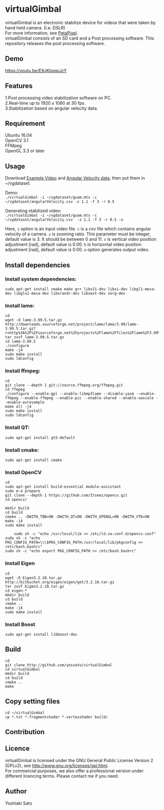 # virtualGimbal
virtualGimbal is an electronic stabilize device for videos that were taken by hand held camera. (I.e. DSLR)  
For more information, see [PetaPixel]( https://petapixel.com/2016/08/11/sd-card-built-gyro-sensor-stabilize-shots/ "PetaPixel").  
virtualGimbal consists of an SD card and a Post processing software. This repository releases the post processing software.

## Demo
<https://youtu.be/E9JKbxqoJcY>

## Features 
1.Post processing video stabilization software on PC.  
2.Real-time up to 1920 x 1080 at 30 fps.  
3.Stabilization based on angular velocity data.  

## Requirement
Ubuntu 16.04  
OpenCV 3.1  
FFMpeg  
OpenGL 3.3 or later

## Usage
Download [Example Video](https://drive.google.com/uc?export=download&id=0B9nCHvB3LdAxZWNKdmdxMTFzam8) and [Angular Velocity data](https://drive.google.com/uc?export=download&id=0B9nCHvB3LdAxTHB1dk0zMkZWbDQ), then put them in ~/vgdataset.

Demo:  
`./virtualGimbal -i ~/vgdataset/guam.mts -c ~/vgdataset/angularVelocity.csv -z 1.1 -f 3 -r 0.5`

Generating stabilized video:  
`./virtualGimbal -i ~/vgdataset/guam.mts -c ~/vgdataset/angularVelocity.csv  -z 1.1 -f 3 -r 0.5 -o`

Here, `i` option is an input video file. `c` is a csv file which contains angular velocity of a camera.
`z` is zooming ratio.
This parameter must be integer, default value is 3. It should be between 0 and 11.
`v` is vertical video position adjustment [rad], default value is 0.00.
`h` is horizontal video position adjustment [rad], default value is 0.00. `o` option generates output video.

## Install dependencies
### Install system dependencies:  
`sudo apt-get install cmake make g++ libx11-dev libxi-dev libgl1-mesa-dev libglu1-mesa-dev libxrandr-dev libxext-dev xorg-dev`  
### Install lame:  
```
cd  
wget -O lame-3.99.5.tar.gz http://downloads.sourceforge.net/project/lame/lame/3.99/lame-3.99.5.tar.gz?r=http%3A%2F%2Fsourceforge.net%2Fprojects%2Flame%2Ffiles%2Flame%2F3.99%2F&ts=1438787999&use_mirror=jaist  
tar zxvf lame-3.99.5.tar.gz  
cd lame-3.99.5  
./configure  
make -j4  
sudo make install  
sudo ldconfig
```
### Install ffmpeg:  
```
cd  
git clone --depth 1 git://source.ffmpeg.org/ffmpeg.git  
cd ffmpeg  
./configure --enable-gpl --enable-libmp3lame --disable-yasm --enable-ffmpeg --enable-ffmpeg --enable-pic --enable-shared --enable-swscale --enable-avresample  
make all -j4  
sudo make install  
sudo ldconfig  
```
### Install QT:  
`sudo apt-get install qt5-default`  
### Install cmake:
`sudo apt-get install cmake`
  
### Install OpenCV  
```
cd  
sudo apt-get install build-essential module-assistant  
sudo m-a prepare  
git clone --depth 1 https://github.com/Itseez/opencv.git  
cd opencv/  
  
mkdir build  
cd build  
cmake .. -DWITH_TBB=ON -DWITH_QT=ON -DWITH_OPENGL=ON -DWITH_VTK=ON  
make -j4  
sudo make install  
 
    sudo sh -c "echo /usr/local/lib >> /etc/ld.so.conf.d/opencv.conf"  
sudo sh -c "echo PKG_CONFIG_PATH=\\\$PKG_CONFIG_PATH:/usr/local/lib/pkgconfig >> /etc/bash.bashrc"  
sudo sh -c "echo export PKG_CONFIG_PATH >> /etc/bash.bashrc"  
```

### Install Eigen
```
cd  
wget -O Eigen3.2.10.tar.gz http://bitbucket.org/eigen/eigen/get/3.2.10.tar.gz  
tar zxvf Eigen3.2.10.tar.gz  
cd eigen-*  
mkdir build  
cd build  
cmake ..  
make -j4  
sudo make install  
```

### Install Boost
`sudo apt-get install libboost-dev`

## Build
```
cd
git clone http://github.com/yossato/virtualGimbal  
cd virtualGimbal  
mkdir build  
cd build  
cmake ..  
make
```

## Copy setting files
```
cd ~/virtualGimbal
cp *.txt *.fragmentshader *.vertexshader build/
```

## Contribution

## Licence
virtualGimbal is licensed under the GNU General Public License Version 2 (GPLv2), see http://www.gnu.org/licenses/gpl.html.  
For commercial purposes, we also offer a professional version under different licencing terms. Please contact me if you need.  


## Author
Yoshiaki Sato
